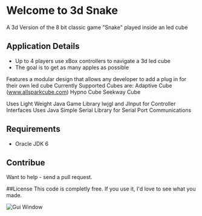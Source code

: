 # Welcome to 3d Snake
A 3d Version of the 8 bit classic game "Snake" played inside an led cube

## Application Details

* Up to 4 players use xBox controllers to navigate a 3d led cube
* The goal is to get as many apples as possible

Features a modular design that allows any developer to add a plug in for their own led cube
Currently Supported Cubes are:
Adaptive Cube (www.allsparkcube.com)
Hypno Cube
Seekway Cube

Uses Light Weight Java Game Library lwjgl and JInput for Controller Interfaces
Uses Java Simple Serial Library for Serial Port Communications

## Requirements

* Oracle JDK 6

## Contribue
Want to help - send a pull request. 

##License 
This code is completly free. If you use it, I'd love to see what you made.

![Gui Window](https://github.com/spudstud/Snake/raw/master/img/gui.png)
